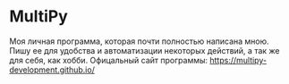 # MultiPy
Моя личная программа, которая почти полностью написана мною.
Пишу ее для удобства и автоматизации некоторых действий, а так же для себя, как хобби.
Офицальный сайт программы: https://multipy-development.github.io/
